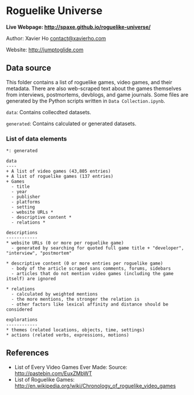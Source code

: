 # Roguelike Universe

**Live Webpage: http://spaxe.github.io/roguelike-universe/**

Author: Xavier Ho <contact@xavierho.com>

Website: http://jumptoglide.com

## Data source
This folder contains a list of roguelike games, video games, and their metadata. There are also web-scraped text about the games themselves from interviews, postmortems, devblogs, and game journals. Some files are generated by the Python scripts written in `Data Collection.ipynb`.

`data`: Contains collecdted datasets.

`generated`: Contains calculated or generated datasets.

### List of data elements

    *: generated

    data
    ----
    + A list of video games (43,805 entries)
    + A list of roguelike games (137 entries)
    + Games
      - title
      - year
      - publisher
      - platforms
      - setting
      - website URLs *
      - descriptive content *
      - relations *

    descriptions
    ------------
    * website URLs (0 or more per roguelike game)
      - generated by searching for quoted full game title + "developer", "interview", "postmortem"

    * descriptive content (0 or more entries per roguelike game)
      - body of the article scraped sans comments, forums, sidebars
      - articles that do not mention video games (including the game itself) are ignored

    * relations
      - calculated by weighted mentions
      - the more mentions, the stronger the relation is
      - other factors like lexical affinity and distance should be considered

    explorations
    ------------
    * themes (related locations, objects, time, settings)
    * actions (related verbs, expressions, motions)


## References
 * List of Every Video Games Ever Made: Source: http://pastebin.com/EuxZMbWT
 * List of Roguelike Games: http://en.wikipedia.org/wiki/Chronology_of_roguelike_video_games

